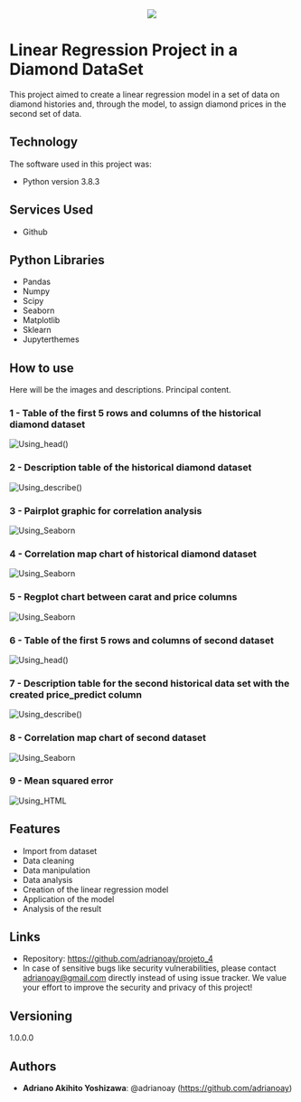 <div align="center">
<img src="https://github.com/adrianoay/projeto_4/blob/main/Imagem/edgar-soto-gb0BZGae1Nk-unsplash.jpg" >
</div>

# Linear Regression Project in a Diamond DataSet

This project aimed to create a linear regression model in a set of data on diamond histories and, through the model, to assign diamond prices in the second set of data.

## Technology

The software  used in this project was:

* Python version  3.8.3

## Services Used

* Github


## Python Libraries

* Pandas
* Numpy
* Scipy
* Seaborn
* Matplotlib
* Sklearn
* Jupyterthemes


## How to use

Here will be the images and descriptions. Principal content.

### 1 - Table of the first 5 rows and columns of the historical diamond dataset
![Using_head()](https://github.com/adrianoay/projeto_4/blob/main/Imagem/tabela_colunas_my.PNG)

### 2 - Description table of the historical diamond dataset
![Using_describe()](https://github.com/adrianoay/projeto_4/blob/main/Imagem/tabela_desc_my.PNG)

### 3 - Pairplot graphic for correlation analysis
![Using_Seaborn](https://github.com/adrianoay/projeto_4/blob/main/Imagem/paiplot.PNG)

### 4 - Correlation map chart of historical diamond dataset
![Using_Seaborn](https://github.com/adrianoay/projeto_4/blob/main/Imagem/hearmap.PNG)

### 5 - Regplot chart between carat and price columns
![Using_Seaborn](https://github.com/adrianoay/projeto_4/blob/main/Imagem/regplot_my.PNG)

### 6 - Table of the first 5 rows and columns of second dataset
![Using_head()](https://github.com/adrianoay/projeto_4/blob/main/Imagem/tabela_colunas_ric.PNG)

### 7 - Description table for the second historical data set with the created price_predict column
![Using_describe()](https://github.com/adrianoay/projeto_4/blob/main/Imagem/tabela_col_predict_ric.PNG)

### 8 - Correlation map chart of second dataset
![Using_Seaborn](https://github.com/adrianoay/projeto_4/blob/main/Imagem/hearmap_rick.PNG)

### 9 - Mean squared error
![Using_HTML](https://github.com/adrianoay/projeto_4/blob/main/Imagem/teste_erro.PNG)

## Features


 - Import from dataset
 - Data cleaning
 - Data manipulation
 - Data analysis
 - Creation of the linear regression model
 - Application of the model
 - Analysis of the result

## Links

  - Repository: https://github.com/adrianoay/projeto_4
  - In case of sensitive bugs like security vulnerabilities, please contact adrianoay@gmail.com directly instead of using issue tracker. We value your effort to improve the security and privacy of this project!


## Versioning

1.0.0.0


## Authors

* **Adriano Akihito Yoshizawa**: @adrianoay (https://github.com/adrianoay)
